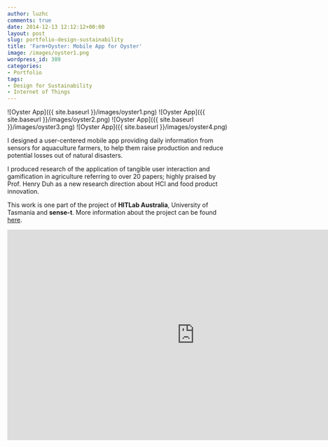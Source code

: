 ```yaml
---
author: luzhc
comments: true
date: 2014-12-13 12:12:12+00:00
layout: post
slug: portfolio-design-sustainability
title: 'Farm+Oyster: Mobile App for Oyster'
image: /images/oyster1.png
wordpress_id: 389
categories:
- Portfolio
tags:
- Design for Sustainability
- Internet of Things
---
```

![Oyster App]({{ site.baseurl }}/images/oyster1.png)
![Oyster App]({{ site.baseurl }}/images/oyster2.png)
![Oyster App]({{ site.baseurl }}/images/oyster3.png)
![Oyster App]({{ site.baseurl }}/images/oyster4.png)
<p>I designed a user-centered mobile app providing daily information from sensors for aquaculture farmers, to help them raise production and reduce potential losses out of natural disasters.</p>
<p>I produced research of the application of tangible user interaction and gamification in agriculture referring to over 20 papers; highly praised by Prof. Henry Duh as a new research direction about HCI and food product innovation.</p>
<p>This work is one part of the project of <strong>HITLab Australia</strong>, University of Tasmania and <strong>sense-t</strong>. More information about the project can be found <a target="_blank" href="http://www.sense-t.org.au/projects/aquaculture" >here</a>.</p>
<iframe width="854" height="480" src="https://www.youtube.com/embed/KASphYtTEe4" frameborder="0" allowfullscreen></iframe>
